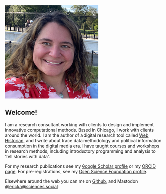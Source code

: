 ![picture](me_wh_300.png)

## Welcome!

I am a research consultant working with clients to design and implement innovative computational methods. Based in Chicago, I work with clients around the world. I am the author of a digital research tool called [Web Historian](http:/www.webhistorian.org), and I write about trace data methodology and political information consumption in the digital media era. I have taught courses and workshops in research methods, including introductory programming and analysis to 'tell stories with data'.

For my research publications see my [Google Scholar profile](https://scholar.google.com/citations?user=H5mrkAkAAAAJ&hl=en) or my [ORCID page](https://orcid.org/0000-0002-5029-8269). For pre-registrations, see my [Open Science Foundation profile](https://osf.io/q34xp/). 

Elsewhere around the web you can me on [Github](https://github.com/erickaakcire/), and Mastodon <a rel="me" href="https://sciences.social/@ericka">@ericka@sciences.social</a>

<!-- For all of that and more see [my CV](emt-cv-web.pdf) -->
